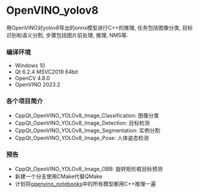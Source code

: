 # OpenVINO_yolov8
用OpenVINO对yolov8导出的onnx模型进行C++的推理, 任务包括图像分类, 目标识别和语义分割, 步骤包括图片前处理, 推理, NMS等.

### 编译环境
- Windows 10
- Qt 6.2.4 MSVC2019 64bit
- OpenCV 4.8.0
- OpenVINO 2023.2

### 各个项目简介
- CppQt_OpenVINO_YOLOv8_Image_Classification: 图像分类
- CppQt_OpenVINO_YOLOv8_Image_Detection: 目标检测
- CppQt_OpenVINO_YOLOv8_Image_Segmentation: 实例分割
- CppQt_OpenVINO_YOLOv8_Image_Pose: 人体姿态检测

### 预告
- CppQt_OpenVINO_YOLOv8_Image_OBB: 旋转矩形框目标预测
- 新建一个分支使用CMake代替QMake
- 计划将[openvino_notebooks](https://github.com/openvinotoolkit/openvino_notebooks)中的所有模型都用C++推理一遍
